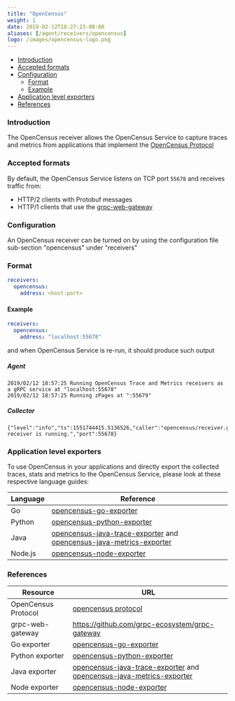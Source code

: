 ```yaml
---
title: "OpenCensus"
weight: 1
date: 2019-02-12T18:27:23-08:00
aliases: [/agent/receivers/opencensus]
logo: /images/opencensus-logo.png
---
```


- [Introduction](#introduction)
- [Accepted formats](#accepted-formats)
- [Configuration](#configuration)
    - [Format](#format)
    - [Example](#example)
- [Application level exporters](#application-level-exporters)
- [References](#references)

### Introduction
The OpenCensus receiver allows the OpenCensus Service to capture traces and metrics from
applications that implement the [OpenCensus
Protocol](https://github.com/census-instrumentation/opencensus-proto/tree/master/src/opencensus/proto/agent)

### Accepted formats
By default, the OpenCensus Service listens on TCP port `55678` and receives traffic from:

* HTTP/2 clients with Protobuf messages
* HTTP/1 clients that use the [grpc-web-gateway](https://github.com/grpc-ecosystem/grpc-gateway)

### Configuration
An OpenCensus receiver can be turned on by using the configuration file
sub-section "opencensus" under "receivers"

### Format

```yaml
receivers:
  opencensus:
    address: <host:port>
```

#### Example

```yaml
receivers:
  opencensus:
    address: "localhost:55678"
```

and when OpenCensus Service is re-run, it should produce such output

##### Agent

```shell
2019/02/12 18:57:25 Running OpenCensus Trace and Metrics receivers as a gRPC service at "localhost:55678"
2019/02/12 18:57:25 Running zPages at ":55679"
```

##### Collector

```shell
{"level":"info","ts":1551744415.5136526,"caller":"opencensus/receiver.go:62","msg":"OpenCensus receiver is running.","port":55678}
```

### Application level exporters
To use OpenCensus in your applications and directly export the collected
traces, stats and metrics to the OpenCensus Service, please look at these respective
language guides:

Language|Reference
---|---
Go|[opencensus-go-exporter](/exporters/supported-exporters/go/ocagent/)
Python|[opencensus-python-exporter](https://github.com/census-instrumentation/opencensus-python/tree/master/opencensus/trace/exporters/ocagent)
Java|[opencensus-java-trace-exporter](https://github.com/census-instrumentation/opencensus-java/tree/master/exporters/trace/ocagent) and [opencensus-java-metrics-exporter](https://github.com/census-instrumentation/opencensus-java/tree/master/exporters/metrics/ocagent)
Node.js|[opencensus-node-exporter](https://github.com/census-instrumentation/opencensus-node/tree/master/packages/opencensus-exporter-ocagent)

### References
Resource|URL
---|---
OpenCensus Protocol|[opencensus protocol](https://github.com/census-instrumentation/opencensus-proto/tree/master/src/opencensus/proto/agent)
grpc-web-gateway|https://github.com/grpc-ecosystem/grpc-gateway
Go exporter|[opencensus-go-exporter](/exporters/supported-exporters/go/ocagent/)
Python exporter|[opencensus-python-exporter](https://github.com/census-instrumentation/opencensus-python/tree/master/opencensus/trace/exporters/ocagent)
Java exporter|[opencensus-java-trace-exporter](https://github.com/census-instrumentation/opencensus-java/tree/master/exporters/trace/ocagent) and [opencensus-java-metrics-exporter](https://github.com/census-instrumentation/opencensus-java/tree/master/exporters/metrics/ocagent)
Node exporter|[opencensus-node-exporter](https://github.com/census-instrumentation/opencensus-node/tree/master/packages/opencensus-exporter-ocagent)

